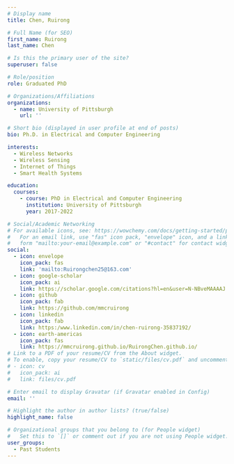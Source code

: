 ```yaml
---
# Display name
title: Chen, Ruirong

# Full Name (for SEO)
first_name: Ruirong
last_name: Chen

# Is this the primary user of the site?
superuser: false

# Role/position
role: Graduated PhD

# Organizations/Affiliations
organizations:
  - name: University of Pittsburgh
    url: ''

# Short bio (displayed in user profile at end of posts)
bio: Ph.D. in Electrical and Computer Engineering

interests:
  - Wireless Networks
  - Wireless Sensing
  - Internet of Things
  - Smart Health Systems

education:
  courses:
    - course: PhD in Electrical and Computer Engineering
      institution: University of Pittsburgh
      year: 2017-2022

# Social/Academic Networking
# For available icons, see: https://wowchemy.com/docs/getting-started/page-builder/#icons
#   For an email link, use "fas" icon pack, "envelope" icon, and a link in the
#   form "mailto:your-email@example.com" or "#contact" for contact widget.
social:
  - icon: envelope
    icon_pack: fas
    link: 'mailto:Ruirongchen25@163.com'
  - icon: google-scholar
    icon_pack: ai
    link: https://scholar.google.com/citations?hl=en&user=N-NBveMAAAAJ
  - icon: github
    icon_pack: fab
    link: https://github.com/mmcruirong
  - icon: linkedin
    icon_pack: fab
    link: https:/www.linkedin.com/in/chen-ruirong-35837192/
  - icon: earth-americas
    icon_pack: fas
    link: https://mmcruirong.github.io/RuirongChen.github.io/
# Link to a PDF of your resume/CV from the About widget.
# To enable, copy your resume/CV to `static/files/cv.pdf` and uncomment the lines below.
# - icon: cv
#   icon_pack: ai
#   link: files/cv.pdf

# Enter email to display Gravatar (if Gravatar enabled in Config)
email: ''

# Highlight the author in author lists? (true/false)
highlight_name: false

# Organizational groups that you belong to (for People widget)
#   Set this to `[]` or comment out if you are not using People widget.
user_groups:
  - Past Students
---
```


<!--
Lorem ipsum dolor sit amet, consectetur adipiscing elit. Sed neque elit, tristique placerat feugiat ac, facilisis vitae arcu. Proin eget egestas augue. Praesent ut sem nec arcu pellentesque aliquet. Duis dapibus diam vel metus tempus vulputate.
-->

